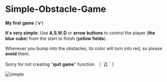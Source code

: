 # Simple-Obstacle-Game
𝐌𝐲 𝐟𝐢𝐫𝐬𝐭 𝐠𝐚𝐦𝐞 ('𝐯')

𝐈𝐭'𝐬 𝐯𝐞𝐫𝐲 𝐬𝐢𝐦𝐩𝐥𝐞: Use 𝐀,𝐒,𝐖,𝐃 or 𝐚𝐫𝐫𝐨𝐰 𝐛𝐮𝐭𝐭𝐨𝐧𝐬 to control the player (𝐭𝐡𝐞 𝐛𝐥𝐮𝐞 𝐜𝐮𝐛𝐞) from the start to finish (𝐲𝐞𝐥𝐥𝐨𝐰 𝐟𝐢𝐞𝐥𝐝𝐬). 

Whenever you bump into the obstacles, its color will turn into red, so please 𝐚𝐯𝐨𝐢𝐝 them.

Sorry for not creating "𝐪𝐮𝐢𝐭 𝐠𝐚𝐦𝐞" function. （ ´Д｀）


![simple](https://user-images.githubusercontent.com/97457787/152304088-a2a6a3f7-1257-4390-8756-95ccc88fbd53.png)
